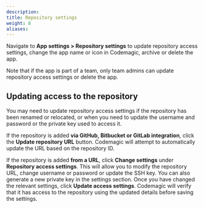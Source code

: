 ```yaml
---
description: 
title: Repository settings
weight: 8
aliases:
---
```


Navigate to **App settings > Repository settings** to update repository access settings, change the app name or icon in Codemagic, archive or delete the app.

Note that if the app is part of a team, only team admins can update repository access settings or delete the app.

## Updating access to the repository

You may need to update repository access settings if the repository has been renamed or relocated, or when you need to update the username and password or the private key used to access it.

If the repository is added **via GitHub, Bitbucket or GitLab integration**, click the **Update repository URL** button. Codemagic will attempt to automatically update the URL based on the repository ID.

If the repository is added **from a URL**, click **Change settings** under **Repository access settings**. This will allow you to modify the repository URL, change username or password or update the SSH key. You can also generate a new private key in the settings section. Once you have changed the relevant settings, click **Update access settings**. Codemagic will verify that it has access to the repository using the updated details before saving the settings.


